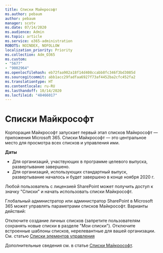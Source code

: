 ```yaml
---
title: Списки Майкрософт
ms.author: pebaum
author: pebaum
manager: scotv
ms.date: 07/14/2020
ms.audience: Admin
ms.topic: article
ms.service: o365-administration
ROBOTS: NOINDEX, NOFOLLOW
localization_priority: Priority
ms.collection: Adm_O365
ms.custom:
- "5677"
- "9002964"
ms.openlocfilehash: eb72faa902a18f14d408ccabb8fc346f3bd3085d
ms.sourcegitcommit: abb1acc29fadfaa6927f73af4452ba2cfc452fa2
ms.translationtype: HT
ms.contentlocale: ru-RU
ms.lasthandoff: 10/14/2020
ms.locfileid: "48466017"
---
```

# <a name="microsoft-lists"></a>Списки Майкрософт

Корпорация Майкрософт запускает первый этап списков Майкрософт — приложения Microsoft 365. Списки Майкрософт — это центральное место для просмотра всех списков и управления ими.  
  
**Даты**  

- Для организаций, участвующих в программе целевого выпуска, развертывание завершено.
- Для организаций, использующих стандартный выпуск, развертывание началось и будет завершено в конце ноября 2020 г.

Любой пользователь с лицензией SharePoint может получить доступ к значку "Списки" и начать использовать списки Майкрософт.

Глобальный администратор или администратор SharePoint в Microsoft 365 может управлять параметрами списков Майкрософт. Варианты действий:

Отключите создание личных списков (запретите пользователям сохранять новые списки в разделе "Мои списки").
Отключите встроенные шаблоны списков, нерелевантные для вашей организации.
См. статью [Списки элементов управления](https://docs.microsoft.com/sharepoint/control-lists)

Дополнительные сведения см. в статье [Списки Майкрософт](https://aka.ms/microsoftlists).
